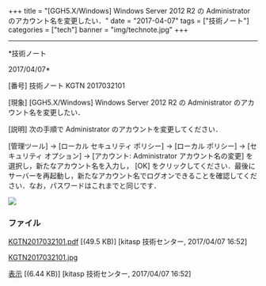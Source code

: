 ﻿+++
title = "[GGH5.X/Windows] Windows Server 2012 R2 の Administrator のアカウント名を変更したい．"
date = "2017-04-07"
tags = ["技術ノート"]
categories = ["tech"]
banner = "img/technote.jpg"
+++

-----------------------------------------------------------------------------------------------------------------------------

*技術ノート

2017/04/07*


[番号]
技術ノート KGTN 2017032101

[現象]
[GGH5.X/Windows] Windows Server 2012 R2 の Administrator
のアカウント名を変更したい．

[説明]
次の手順で Administrator のアカウントを変更してください．

[管理ツール] → [ローカル セキュリティ ポリシー] → [ローカル
ポリシー] → [セキュリティ オプション] → [アカウント: Administrator
アカウント名の変更] を選択し，新たなアカウント名を入力し， [OK]
をクリックしてください．最後にサーバーを再起動し，新たなアカウント名でログオンできることを確認してください．なお，パスワードはこれまでと同じです．

![](http://techreport.kitasp.net/attachments/download/3400/KGTN2017032101.jpg)


### ファイル

 
 


[KGTN2017032101.pdf](http://techreport.kitasp.net/attachments/download/3399/KGTN2017032101.pdf)
 [(49.5 KB)] [kitasp 技術センター, 2017/04/07
16:52]

[KGTN2017032101.jpg](http://techreport.kitasp.net/attachments/download/3400/KGTN2017032101.jpg)

[表示](http://techreport.kitasp.net/attachments/3400/KGTN2017032101.jpg "表示")
 [(6.44 KB)] [kitasp 技術センター, 2017/04/07
16:52]


 


 

